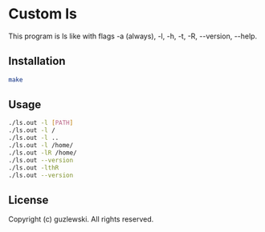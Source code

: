 # Custom ls

This program is ls like with flags -a (always), -l, -h, -t, -R, --version, --help.

## Installation
```bash
make
```

## Usage

```bash
./ls.out -l [PATH]
./ls.out -l /
./ls.out -l ..
./ls.out -l /home/
./ls.out -lR /home/
./ls.out --version
./ls.out -lthR
./ls.out --version
```

## License
Copyright (c) guzlewski. All rights reserved.